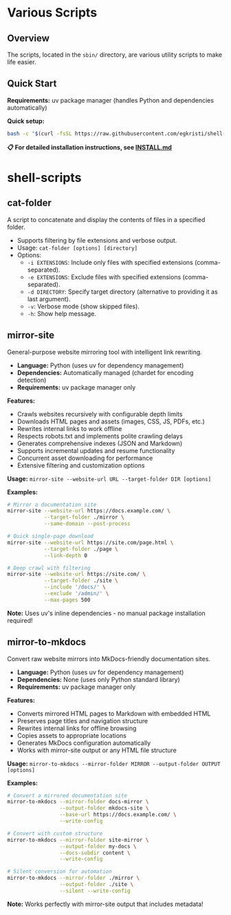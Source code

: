 # Various Scripts

## Overview

The scripts, located in the `sbin/` directory, are various utility scripts to make life easier.

## Quick Start

**Requirements:** uv package manager (handles Python and dependencies automatically)

**Quick setup:**
```bash
bash -c "$(curl -fsSL https://raw.githubusercontent.com/egkristi/shell-scripts/refs/heads/main/init.sh)"
```

**📋 For detailed installation instructions, see [INSTALL.md](INSTALL.md)**

# shell-scripts

## cat-folder
A script to concatenate and display the contents of files in a specified folder.
- Supports filtering by file extensions and verbose output.
- Usage: `cat-folder [options] [directory]`
- Options:
  - `-i EXTENSIONS`: Include only files with specified extensions (comma-separated).
  - `-e EXTENSIONS`: Exclude files with specified extensions (comma-separated).
  - `-d DIRECTORY`: Specify target directory (alternative to providing it as last argument).
  - `-v`: Verbose mode (show skipped files).
  - `-h`: Show help message.

## mirror-site
General-purpose website mirroring tool with intelligent link rewriting.
- **Language:** Python (uses uv for dependency management)
- **Dependencies:** Automatically managed (chardet for encoding detection)
- **Requirements:** uv package manager only

**Features:**
- Crawls websites recursively with configurable depth limits
- Downloads HTML pages and assets (images, CSS, JS, PDFs, etc.)
- Rewrites internal links to work offline
- Respects robots.txt and implements polite crawling delays
- Generates comprehensive indexes (JSON and Markdown)
- Supports incremental updates and resume functionality
- Concurrent asset downloading for performance
- Extensive filtering and customization options

**Usage:** `mirror-site --website-url URL --target-folder DIR [options]`

**Examples:**
```bash
# Mirror a documentation site
mirror-site --website-url https://docs.example.com/ \
            --target-folder ./mirror \
            --same-domain --post-process

# Quick single-page download  
mirror-site --website-url https://site.com/page.html \
            --target-folder ./page \
            --link-depth 0

# Deep crawl with filtering
mirror-site --website-url https://site.com/ \
            --target-folder ./site \
            --include '/docs/' \
            --exclude '/admin/' \
            --max-pages 500
```

**Note:** Uses uv's inline dependencies - no manual package installation required!

## mirror-to-mkdocs
Convert raw website mirrors into MkDocs-friendly documentation sites.
- **Language:** Python (uses uv for dependency management)
- **Dependencies:** None (uses only Python standard library)
- **Requirements:** uv package manager only

**Features:**
- Converts mirrored HTML pages to Markdown with embedded HTML
- Preserves page titles and navigation structure
- Rewrites internal links for offline browsing
- Copies assets to appropriate locations
- Generates MkDocs configuration automatically
- Works with mirror-site output or any HTML file structure

**Usage:** `mirror-to-mkdocs --mirror-folder MIRROR --output-folder OUTPUT [options]`

**Examples:**
```bash
# Convert a mirrored documentation site
mirror-to-mkdocs --mirror-folder docs-mirror \
                 --output-folder mkdocs-site \
                 --base-url https://docs.example.com/ \
                 --write-config

# Convert with custom structure
mirror-to-mkdocs --mirror-folder site-mirror \
                 --output-folder my-docs \
                 --docs-subdir content \
                 --write-config

# Silent conversion for automation
mirror-to-mkdocs --mirror-folder ./mirror \
                 --output-folder ./site \
                 --silent --write-config
```

**Note:** Works perfectly with mirror-site output that includes metadata!
